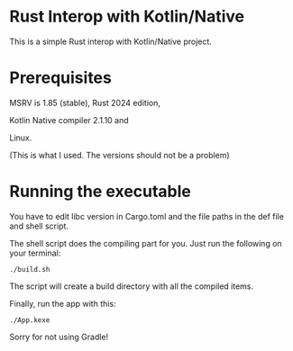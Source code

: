 # Rust Interop with Kotlin/Native

This is a simple Rust interop with Kotlin/Native project.

# Prerequisites
MSRV is 1.85 (stable), Rust 2024 edition,
 
Kotlin Native compiler 2.1.10 and

Linux. 

(This is what I used. The versions should not be a problem)

# Running the executable

You have to edit libc version in Cargo.toml and the file paths in the def file
and shell script.

The shell script does the compiling part for you. Just run the following on your terminal:

```
./build.sh
```

The script will create a build directory with all the compiled items.

Finally, run the app with this:

```
./App.kexe
```

Sorry for not using Gradle!
